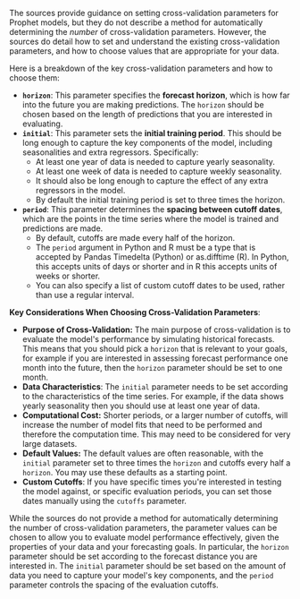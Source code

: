 The sources provide guidance on setting cross-validation parameters for Prophet models, but they do not describe a method for automatically determining the *number* of cross-validation parameters. However, the sources do detail how to set and understand the existing cross-validation parameters, and how to choose values that are appropriate for your data.

Here is a breakdown of the key cross-validation parameters and how to choose them:

*   **`horizon`**: This parameter specifies the **forecast horizon**, which is how far into the future you are making predictions. The `horizon` should be chosen based on the length of predictions that you are interested in evaluating.
*   **`initial`**: This parameter sets the **initial training period**. This should be long enough to capture the key components of the model, including seasonalities and extra regressors. Specifically:
    *   At least one year of data is needed to capture yearly seasonality.
    *   At least one week of data is needed to capture weekly seasonality.
    *   It should also be long enough to capture the effect of any extra regressors in the model.
    *   By default the initial training period is set to three times the horizon.
*   **`period`**: This parameter determines the **spacing between cutoff dates**, which are the points in the time series where the model is trained and predictions are made.
    *   By default, cutoffs are made every half of the horizon.
    *   The `period` argument in Python and R must be a type that is accepted by Pandas Timedelta (Python) or as.difftime (R). In Python, this accepts units of days or shorter and in R this accepts units of weeks or shorter.
    *   You can also specify a list of custom cutoff dates to be used, rather than use a regular interval.

**Key Considerations When Choosing Cross-Validation Parameters**:

*   **Purpose of Cross-Validation:** The main purpose of cross-validation is to evaluate the model's performance by simulating historical forecasts. This means that you should pick a `horizon` that is relevant to your goals, for example if you are interested in assessing forecast performance one month into the future, then the `horizon` parameter should be set to one month.
*   **Data Characteristics**: The `initial` parameter needs to be set according to the characteristics of the time series. For example, if the data shows yearly seasonality then you should use at least one year of data.
*   **Computational Cost:** Shorter periods, or a larger number of cutoffs, will increase the number of model fits that need to be performed and therefore the computation time. This may need to be considered for very large datasets.
*  **Default Values:** The default values are often reasonable, with the `initial` parameter set to three times the `horizon` and cutoffs every half a `horizon`. You may use these defaults as a starting point.
*  **Custom Cutoffs**: If you have specific times you're interested in testing the model against, or specific evaluation periods, you can set those dates manually using the `cutoffs` parameter.

While the sources do not provide a method for automatically determining the number of cross-validation parameters, the parameter values can be chosen to allow you to evaluate model performance effectively, given the properties of your data and your forecasting goals. In particular, the `horizon` parameter should be set according to the forecast distance you are interested in. The `initial` parameter should be set based on the amount of data you need to capture your model's key components, and the `period` parameter controls the spacing of the evaluation cutoffs.
